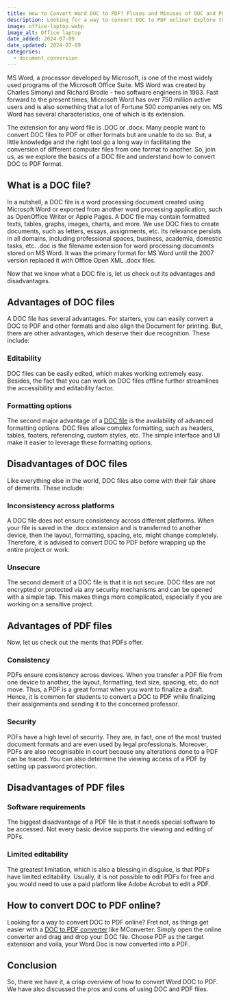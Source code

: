 ```yaml
---
title: How to Convert Word DOC to PDF? Pluses and Minuses of DOC and PDF
description: Looking for a way to convert DOC to PDF online? Explore the advantages of each of the formats and learn how you can easily convert a DOC file into PDF.
image: office-laptop.webp
image_alt: Office laptop
date_added: 2024-07-09
date_updated: 2024-07-09
categories:
  - document_conversion
---
```


MS Word, a processor developed by Microsoft, is one of the most widely used programs of the Microsoft Office Suite. MS Word was created by Charles Simonyi and Richard Brodie - two software engineers in 1983. Fast forward to the present times, Microsoft Word has over 750 million active users and is also something that a lot of Fortune 500 companies rely on. MS Word has several characteristics, one of which is its extension. 

The extension for any word file is .DOC or .docx. Many people want to convert DOC files to PDF or other formats but are unable to do so. But, a little knowledge and the right tool go a long way in facilitating the conversion of different computer files from one format to another. So, join us, as we explore the basics of a DOC file and understand how to convert DOC to PDF format.

## What is a DOC file?

In a nutshell, a DOC file is a word processing document created using Microsoft Word or exported from another word processing application, such as OpenOffice Writer or Apple Pages. 
A DOC file may contain formatted texts, tables, graphs, images, charts, and more. We use DOC files to create documents, such as letters, essays, assignments, etc. Its relevance persists in all domains, including professional spaces, business, academia, domestic tasks, etc. .doc is the filename extension for word processing documents stored on MS Word. It was the primary format for MS Word until the 2007 version replaced it with Office Open XML .docx files.

Now that we know what a DOC file is, let us check out its advantages and disadvantages. 

## Advantages of DOC files

A DOC file has several advantages. For starters, you can easily convert a DOC to PDF and other formats and also align the Document for printing. But, there are other advantages, which deserve their due recognition. These include:

### Editability

DOC files can be easily edited, which makes working extremely easy. Besides, the fact that you can work on DOC files offline further streamlines the accessibility and editability factor.

### Formatting options

The second major advantage of a [DOC file](https://mconverter.eu/convert/doc/) is the availability of advanced formatting options. DOC files allow complex formatting, such as headers, tables, footers, referencing, custom styles, etc. The simple interface and UI make it easier to leverage these formatting options.

## Disadvantages of DOC files

Like everything else in the world, DOC files also come with their fair share of demerits. These include:

### Inconsistency across platforms

A DOC file does not ensure consistency across different platforms. When your file is saved in the .docx extension and is transferred to another device, then the layout, formatting, spacing, etc, might change completely. Therefore, it is advised to convert DOC to PDF before wrapping up the entire project or work.

### Unsecure

The second demerit of a DOC file is that it is not secure. DOC files are not encrypted or protected via any security mechanisms and can be opened with a simple tap. This makes things more complicated, especially if you are working on a sensitive project.

## Advantages of PDF files

Now, let us check out the merits that PDFs offer.

### Consistency

PDFs ensure consistency across devices. When you transfer a PDF file from one device to another, the layout, formatting, text size, spacing, etc, do not move. Thus, a PDF is a great format when you want to finalize a draft. Hence, it is common for students to convert a DOC to PDF while finalizing their assignments and sending it to the concerned professor. 

### Security

PDFs have a high level of security. They are, in fact, one of the most trusted document formats and are even used by legal professionals. Moreover, PDFs are also recognisable in court because any alterations done to a PDF can be traced. You can also determine the viewing access of a PDF by setting up password protection.

## Disadvantages of PDF files

### Software requirements

The biggest disadvantage of a PDF file is that it needs special software to be accessed. Not every basic device supports the viewing and editing of PDFs. 

### Limited editability

The greatest limitation, which is also a blessing in disguise, is that PDFs have limited editability. Usually, it is not possible to edit PDFs for free and you would need to use a paid platform like Adobe Acrobat to edit a PDF.

## How to convert DOC to PDF online?

Looking for a way to convert DOC to PDF online? Fret not, as things get easier with a [DOC to PDF converter](https://mconverter.eu/convert/doc/pdf/) like MConverter. Simply open the online converter and drag and drop your DOC file. Choose PDF as the target extension and voila, your Word Doc is now converted into a PDF.

## Conclusion

So, there we have it, a crisp overview of how to convert Word DOC to PDF. We have also discussed the pros and cons of using DOC and PDF files.